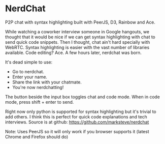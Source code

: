 NerdChat
========

P2P chat with syntax highlighting built with PeerJS, D3, Rainbow and Ace.


While watching a coworker interview someone in Google hangouts, we thought that it would be nice if
we can get syntax highlighting with chat to send quick code snippets. Then I thought, chat ain't
hard specially with WebRTC. Syntax highlighting is easier with the vast number of libraries available.
Code editing? Ace. A few hours later, nerdchat was born.

It's dead simple to use:

* Go to nerdchat.
* Enter your name.
* Share the link with your chatmate.
* You're now nerdchatting!

The button beside the input box toggles chat and code mode. When in code mode, press shift + enter to send.

Right now only python is supported for syntax highlighting but it's trivial to add others.
I think this is perfect for quick code explanations and tech interviews. Source is at github: https://github.com/marksteve/nerdchat

Note: Uses PeerJS so it will only work if you browser supports it (latest Chrome and Firefox should do)
